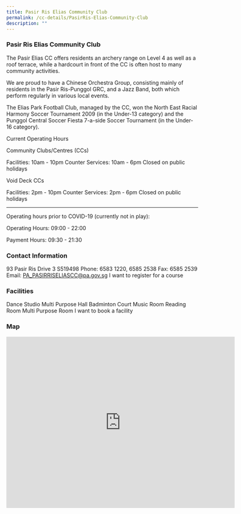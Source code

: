 ```yaml
---
title: Pasir Ris Elias Community Club
permalink: /cc-details/PasirRis-Elias-Community-Club
description: ""
---
```

### Pasir Ris Elias Community Club

The Pasir Elias CC offers residents an archery range on Level 4 as well as a roof terrace, while a hardcourt in front of the CC is often host to many community activities.

We are proud to have a Chinese Orchestra Group, consisting mainly of residents in the Pasir Ris-Punggol GRC, and a Jazz Band, both which perform regularly in various local events.

The Elias Park Football Club, managed by the CC, won the North East Racial Harmony Soccer Tournament 2009 (in the Under-13 category) and the Punggol Central Soccer Fiesta 7-a-side Soccer Tournament (in the Under-16 category).

Current Operating Hours

Community Clubs/Centres (CCs)

Facilities: 10am - 10pm
Counter Services: 10am - 6pm
Closed on public holidays

Void Deck CCs

Facilities: 2pm - 10pm
Counter Services: 2pm - 6pm
Closed on public holidays

-------

Operating hours prior to COVID-19 (currently not in play):

Operating Hours: 09:00 - 22:00

Payment Hours: 09:30 - 21:30

### Contact Information
93 Pasir Ris Drive 3 S519498
Phone: 6583 1220, 6585 2538
Fax: 6585 2539
Email: PA_PASIRRISELIASCC@pa.gov.sg
I want to register for a course

### Facilities
Dance Studio
Multi Purpose Hall
Badminton Court
Music Room
Reading Room
Multi Purpose Room
I want to book a facility

### Map
<iframe src="https://www.google.com/maps/embed?pb=!1m18!1m12!1m3!1d3988.663914328095!2d103.93828432838279!3d1.3783224586670622!2m3!1f0!2f0!3f0!3m2!1i1024!2i768!4f13.1!3m3!1m2!1s0x31da3dbeb0b2b761%3A0x7b67b817da214e9c!2s93%20Pasir%20Ris%20Drive%203%2C%20Singapore%20519498!5e0!3m2!1sen!2ssg!4v1661234900048!5m2!1sen!2ssg" width="600" height="450" style="border:0;" allowfullscreen="" loading="lazy" ></iframe>